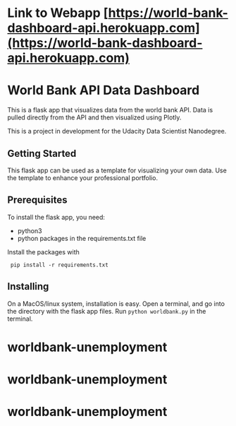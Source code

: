 # Link to Webapp [https://world-bank-dashboard-api.herokuapp.com](https://world-bank-dashboard-api.herokuapp.com)

# World Bank API Data Dashboard 

This is a flask app that visualizes data from the world bank API. Data is
pulled directly from the API and then visualized using Plotly.

This is a project in development for the Udacity Data Scientist Nanodegree. 

## Getting Started 

This flask app can be used as a template for visualizing your own data. Use
the template to enhance your professional portfolio. 

## Prerequisites

To install the flask app, you need:
- python3
- python packages in the requirements.txt file
 
 Install the packages with
``` 
 pip install -r requirements.txt
```

## Installing

On a MacOS/linux system, installation is easy. Open a terminal, and go into 
the directory with the flask app files. Run `python worldbank.py` in the terminal.
# worldbank-unemployment
# worldbank-unemployment
# worldbank-unemployment

